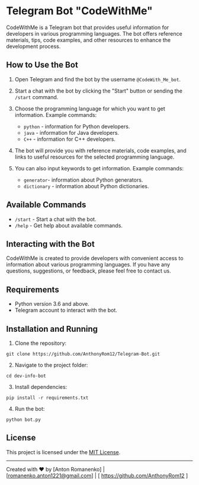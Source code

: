 # Telegram Bot "CodeWithMe"

CodeWithMe is a Telegram bot that provides useful information for developers in various programming languages. The bot offers reference materials, tips, code examples, and other resources to enhance the development process.

## How to Use the Bot

1. Open Telegram and find the bot by the username `@CodeWith_Me_bot`.

2. Start a chat with the bot by clicking the "Start" button or sending the `/start` command.

3. Choose the programming language for which you want to get information. Example commands:
   - `python` - information for Python developers.
   - `java` - information for Java developers.
   - `C++` - information for C++ developers.

4. The bot will provide you with reference materials, code examples, and links to useful resources for the selected programming language.

5. You can also input keywords to get information. Example commands:
   - `generator`- information about Python generators.
   - `dictionary` - information about Python dictionaries.

## Available Commands

- `/start` - Start a chat with the bot.
- `/help` - Get help about available commands.

## Interacting with the Bot

CodeWithMe is created to provide developers with convenient access to information about various programming languages. If you have any questions, suggestions, or feedback, please feel free to contact us.

## Requirements

- Python version 3.6 and above.
- Telegram account to interact with the bot.

## Installation and Running

1. Clone the repository:

```git clone https://github.com/AnthonyRom12/Telegram-Bot.git```

2. Navigate to the project folder:

```cd dev-info-bot```

3. Install dependencies:

```pip install -r requirements.txt```

4. Run the bot:

```python bot.py```


## License

This project is licensed under the [MIT License](LICENSE).

---

Created with ❤️ by [Anton Romanenko] | [romanenko.anton1221@gmail.com] | [ https://github.com/AnthonyRom12 ] 

